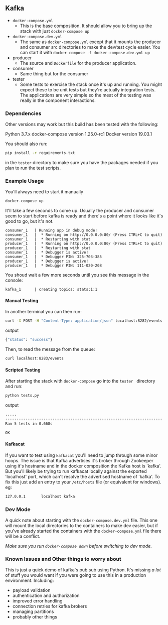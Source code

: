 ## Kafka

- `docker-compose.yml`
  - This is the base composition. It should allow you to bring up the stack
    with just `docker-compose up`
- `docker-compose.dev.yml`
  - The same as `docker-compose.yml` except that it mounts the producer and
    consumer src directories to make the dev/test cycle easier. You can start it with
    `docker-compose -f docker-compose.dev.yml up`
- producer
  - The source and `Dockerfile` for the producer application.
- consumer
  - Same thing but for the consumer
- tester
  - Some tests to exercise the stack once it's up and running. You might expect
    these to be unit tests but they're actually integration tests. The applications
    are very simple so the meat of the testing was really in the component
    interactions.

### Dependencies

Other versions may work but this build has been tested with the following:

Python 3.7.x
docker-compose version 1.25.0-rc1
Docker version 19.03.1

You should also run:

```bash
pip install -r requirements.txt
```

in the `tester` directory to make sure you have the packages needed if you
plan to run the test scripts.

### Example Usage

You'll always need to start it manually

```bash
docker-compose up
```

It'll take a few seconds to come up. Usually the producer and consumer
seem to start before kafka is ready and there's a point where it looks
like it's good to go, but it's not.

```
consumer_1   | Running app in debug mode!
consumer_1   |  * Running on http://0.0.0.0:80/ (Press CTRL+C to quit)
consumer_1   |  * Restarting with stat
producer_1   |  * Running on http://0.0.0.0:80/ (Press CTRL+C to quit)
producer_1   |  * Restarting with stat
consumer_1   |  * Debugger is active!
consumer_1   |  * Debugger PIN: 325-703-385
producer_1   |  * Debugger is active!
producer_1   |  * Debugger PIN: 111-020-208
```

You shoud wait a few more seconds until you see this message in the
console:

```
kafka_1      | creating topics: stats:1:1
```

#### Manual Testing

In another terminal you can then run:

```bash
curl -X POST -H "Content-Type: application/json" localhost:8282/events -d '{"event" : "a test event"}'
```

output

```bash
{"status": "success"}
```

Then, to read the message from the queue:

```bash
curl localhost:8283/events
```

#### Scripted Testing

After starting the stack with `docker-compose` go into the `tester ` directory and run:

```bash
python tests.py
```

output

```bash
.....
----------------------------------------------------------------------
Ran 5 tests in 0.668s

OK
```

#### Kafkacat

If you want to test using `kafkacat` you'll need to jump through some minor hoops.
The issue is that Kafka advertises it's broker through Zookeeper using it's hostname
and in the docker composition the Kafka host is 'kafka'. But you'll likely be trying
to run kafkacat locally against the exported 'localhost' port, which can't resolve the
advertised hostname of 'kafka'. To fix this just add an entry to your `/etc/hosts` file
(or equivalent for windows). eg:

```bash
127.0.0.1       localhost kafka
```

### Dev Mode

A quick note about starting with the `docker-compose.dev.yml` file. This one will
mount the local directories to the containers to make dev easier, but if you've
already started the containers with the `docker-compose.yml` file there will be
a conflict.

_Make sure you run `docker-compose down` before switching to dev mode._

### Known Issues and Other things to worry about

This is just a quick demo of kafka's pub sub using Python. It's missing _a lot_ of
stuff you would want if you were going to use this in a production environment. Including:

- payload validation
- authentication and authorization
- improved error handling
- connection retries for kafka brokers
- managing partitions
- probably other things
